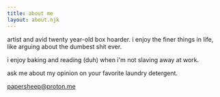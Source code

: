 ```yaml
---
title: about me
layout: about.njk
---
```


artist and avid twenty year-old box hoarder. i enjoy the finer things in life, like arguing about the dumbest shit ever.

i enjoy baking and reading (duh) when i'm not slaving away at work.

ask me about my opinion on your favorite laundry detergent.

[papersheep@proton.me](mailto:papersheep@proton.me)
